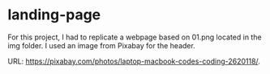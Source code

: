 # landing-page

For this project, I had to replicate a webpage based on 01.png located in the img folder.  I used an image from Pixabay for the header.

URL: https://pixabay.com/photos/laptop-macbook-codes-coding-2620118/.